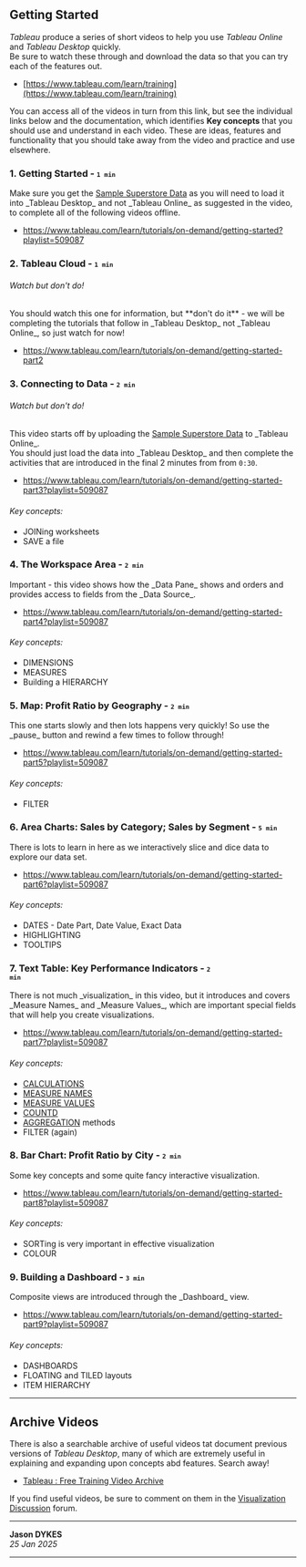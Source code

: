 <link rel="stylesheet" href="https://jsndyks.github.io/sg2047/css/sg2047.css">

<!---
I **strongly recommend** that you spend at least **a few hours** watching and following these introductory training videos and experimenting with the concepts and functionality that they introduce in _Tableau_.

The concepts and functionality that feature are key to your successful use of _Tableau_ in _Visualizing Society_ and it is essential that you understand them.
Spend time with these videos as soon as you can and **before reading week** in preparation for the second assessed activity when you will use _Tableau_ to _Design a Data Graphic_.

Being able to use these ideas and the functionality that relies upon them now will help you immeasurably in using _Tableau_ to **Explore** and **Explain** effectively as you learn to _visualize society_ and develop designs and ideas in your coursework assignment.

--->

## Getting Started 

_Tableau_ produce a series of short videos to help you use _Tableau Online_ and _Tableau Desktop_ quickly.<br/>
Be sure to watch these through and download the data so that you can try each of the features out.

 * [https://www.tableau.com/learn/training](https://www.tableau.com/learn/training)

You can access all of the videos in turn from this link, but see the individual links below and the documentation, which identifies **Key concepts** that you should use and understand in each video. These are ideas, features and functionality that you should take away from the video and practice and use elsewhere.


### 1. Getting Started - <code style="font-size:67%">1 min</code>

<p markdown=1>Make sure you get the <a href="https://www.tableau.com/sites/default/files/2021-05/Sample%20-%20Superstore.xls">Sample Superstore Data</a> as you will need to load it into  _Tableau Desktop_ and not _Tableau Online_ as suggested in the video, to complete all of the following videos offline.</p>

<ul><li><a href="https://www.tableau.com/learn/tutorials/on-demand/getting-started?playlist=509087">https://www.tableau.com/learn/tutorials/on-demand/getting-started?playlist=509087</a></li></ul>


### 2. Tableau Cloud - <code style="font-size:67%">1 min</code>

###### Watch but don't do!

<p markdown=1>You should watch this one for information, but **don't do it** - we will be completing the tutorials that follow in _Tableau Desktop_ not _Tableau Online_, so just watch for now!</p>

<ul><li><a href="https://www.tableau.com/learn/tutorials/on-demand/getting-started-part2">https://www.tableau.com/learn/tutorials/on-demand/getting-started-part2</a></li></ul>

### 3. Connecting to Data - <code style="font-size:67%">2 min</code>

###### Watch but don't do!

<p markdown=1>This video starts off by uploading the <a href="https://www.tableau.com/sites/default/files/2021-05/Sample%20-%20Superstore.xls">Sample Superstore Data</a> to _Tableau Online_.<br/>You should just load the data into _Tableau Desktop_ and then complete the activities that are introduced in the final 2 minutes from from <code>0:30</code>.</p>

<ul><li><a href="https://www.tableau.com/learn/tutorials/on-demand/getting-started-part3?playlist=509087">https://www.tableau.com/learn/tutorials/on-demand/getting-started-part3?playlist=509087</a></li></ul>

###### Key concepts: 

<ul style="margin-top:-1em">
  <li>JOINing worksheets</li>
  <li>SAVE a file</li>
</ul>

### 4. The Workspace Area - <code style="font-size:67%">2 min</code>

<p markdown=1>Important - this video shows how the _Data Pane_ shows and orders and provides access to fields from the _Data Source_.</p>

<ul><li><a href="https://www.tableau.com/learn/tutorials/on-demand/getting-started-part4?playlist=509087">https://www.tableau.com/learn/tutorials/on-demand/getting-started-part4?playlist=509087</a></li></ul>

###### Key concepts: 

<ul style="margin-top:-1em">
  <li>DIMENSIONS</li>
  <li>MEASURES</li>
  <li>Building a HIERARCHY</li>
</ul>


### 5. Map: Profit Ratio by Geography	- <code style="font-size:67%">2 min</code>

<p markdown=1>This one starts slowly and then lots happens very quickly! So use the _pause_ button and rewind a few times to follow through!</p>

<ul><li><a href="https://www.tableau.com/learn/tutorials/on-demand/getting-started-part5?playlist=509087">https://www.tableau.com/learn/tutorials/on-demand/getting-started-part5?playlist=509087</a></li></ul>

###### Key concepts: 

<ul style="margin-top:-1em">
  <li>FILTER</li>
</ul>

### 6. Area Charts: Sales by Category; Sales by Segment	- <code style="font-size:67%">5 min</code>

<p markdown=1>There is lots to learn in here as we interactively slice and dice data to explore our data set.</p>

<ul><li><a href="https://www.tableau.com/learn/tutorials/on-demand/getting-started-part6?playlist=509087">https://www.tableau.com/learn/tutorials/on-demand/getting-started-part6?playlist=509087</a></li></ul>

###### Key concepts: 

<ul style="margin-top:-1em">
  <li>DATES - Date Part, Date Value, Exact Data</li>
  <li>HIGHLIGHTING</li>
  <li>TOOLTIPS</li>
</ul>


### 7. Text Table: Key Performance Indicators	- <code style="font-size:67%">2 min</code>

<p markdown=1>There is not much _visualization_ in this video, but it introduces and covers _Measure Names_ and _Measure Values_, which are important special fields that will help you create visualizations.</p>

<ul><li><a href="https://www.tableau.com/learn/tutorials/on-demand/getting-started-part7?playlist=509087">https://www.tableau.com/learn/tutorials/on-demand/getting-started-part7?playlist=509087</a></li></ul>

###### Key concepts: 

<ul style="margin-top:-1em">
  <li><a href="https://help.tableau.com/current/pro/desktop/en-us/calculations_calculatedfields_understand.htm">CALCULATIONS</a></li>
  <li><a href="https://help.tableau.com/current/pro/desktop/en-us/datafields_understanddatawindow_meavalues.htm">MEASURE NAMES</a></li>
  <li><a href="https://help.tableau.com/current/pro/desktop/en-us/datafields_understanddatawindow_meavalues.htm">MEASURE VALUES</a></li>
  <li><a href="https://help.tableau.com/current/pro/desktop/en-us/calculations_calculatedfields_aggregate_create.htm
  ">COUNTD</a></li>
  <li><a href="https://help.tableau.com/current/pro/desktop/en-us/calculations_calculatedfields_aggregate_create.htm">AGGREGATION</a> methods</li>
  <li>FILTER (again)</li>
</ul>


### 8. Bar Chart: Profit Ratio by City	- <code style="font-size:67%">2 min</code>	
		
<p markdown=1>Some key concepts and some quite fancy interactive visualization.</p>

<ul><li><a href="https://www.tableau.com/learn/tutorials/on-demand/getting-started-part8?playlist=509087">https://www.tableau.com/learn/tutorials/on-demand/getting-started-part8?playlist=509087</a></li></ul>

###### Key concepts: 

<ul style="margin-top:-1em">
  <li>SORTing is very important in effective visualization</li>
  <li>COLOUR</li>
</ul>

### 9. Building a Dashboard	- <code style="font-size:67%">3 min</code>
		
<p markdown=1>Composite views are introduced through the _Dashboard_ view.</p>

<ul><li><a href="https://www.tableau.com/learn/tutorials/on-demand/getting-started-part9?playlist=509087">https://www.tableau.com/learn/tutorials/on-demand/getting-started-part9?playlist=509087</a></li></ul>

###### Key concepts: 

<ul style="margin-top:-1em">
  <li>DASHBOARDS</li>
  <li>FLOATING and TILED layouts</li>
  <li>ITEM HIERARCHY</li>
</ul>

---

## Archive Videos

There is also a searchable archive of useful videos tat document previous versions of _Tableau Desktop_, many of which are extremely useful in explaining and expanding upon concepts abd features. Search away!

 * [Tableau : Free Training Video Archive](https://www.tableau.com/learn/training/pre-2021.1-tableau-free-training-videos)

If you find useful videos, be sure to comment on them in the [Visualization Discussion](https://moodle4.city.ac.uk/mod/forum/view.php?id=824647) forum.
&nbsp;

---

**Jason DYKES**<br/>
_25 Jan 2025_

---
